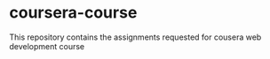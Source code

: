 # coursera-course
This repository contains the assignments requested for cousera web development course
